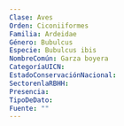 ```yaml
---
Clase: Aves
Orden: Ciconiiformes
Familia: Ardeidae
Género: Bubulcus
Especie: Bubulcus ibis
NombreComún: Garza boyera
CategoríaUICN: 
EstadoConservaciónNacional: 
SectorenlaRBHH: 
Presencia: 
TipoDeDato: 
Fuente: ""
---
```

